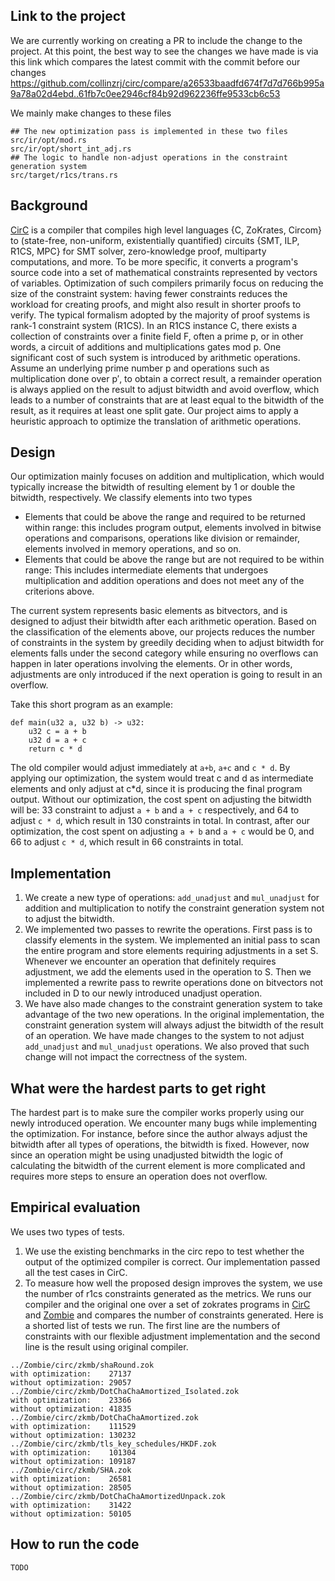 ## Link to the project
We are currently working on creating a PR to include the change to the project. At this point, the best way to see the changes we have made is via this link which compares the latest commit with the commit before our changes https://github.com/collinzrj/circ/compare/a26533baadfd674f7d7d766b995a9a78a02d4ebd..61fb7c0ee2946cf84b92d962236ffe9533cb6c53

We mainly make changes to these files
```
## The new optimization pass is implemented in these two files
src/ir/opt/mod.rs
src/ir/opt/short_int_adj.rs
## The logic to handle non-adjust operations in the constraint generation system
src/target/r1cs/trans.rs
```

## Background
[CirC](https://github.com/circify/circ) is a compiler that compiles high level languages {C, ZoKrates, Circom} to (state-free, non-uniform, existentially quantified) circuits {SMT, ILP, R1CS, MPC} for SMT solver, zero-knowledge proof, multiparty computations, and more. To be more specific, it converts a program's source code into a set of mathematical constraints represented by vectors of variables. Optimization of such compilers primarily focus on reducing the size of the constraint system: having fewer constraints reduces the workload for creating proofs, and might also result in shorter proofs to verify. The typical formalism adopted by the majority of proof systems is rank-1 constraint system (R1CS). In an R1CS instance C, there exists a collection of constraints over a finite field F, often a prime p, or in other words, a circuit of additions and multiplications gates mod p. One significant cost of such system is introduced by arithmetic operations. Assume an underlying prime number p and operations such as multiplication done over p′, to obtain a correct result, a remainder operation is always applied on the result to adjust bitwidth and avoid overflow, which leads to a number of constraints that are at least equal to the bitwidth of the result, as it requires at least one split gate. Our project aims to apply a heuristic approach to optimize the translation of arithmetic operations. 

## Design
Our optimization mainly focuses on addition and multiplication, which would typically increase the bitwidth of resulting element by 1 or double the bitwidth, respectively. We classify elements into two types
- Elements that could be above the range and required to be returned within range: this includes program output, elements involved in bitwise operations and comparisons, operations like division or remainder, elements involved in memory operations, and so on.
- Elements that could be above the range but are not required to be within range: This includes intermediate elements that undergoes multiplication and addition operations and does not meet any of the criterions above.

The current system represents basic elements as bitvectors, and is designed to adjust their bitwidth after each arithmetic operation. Based on the classification of the elements above, our projects reduces the number of constraints in the system by greedily deciding when to adjust bitwidth for elements falls under the second category while ensuring no overflows can happen in later operations involving the elements. Or in other words, adjustments are only introduced if the next operation is going to result in an overflow.

Take this short program as an example:
```
def main(u32 a, u32 b) -> u32:
    u32 c = a + b
    u32 d = a + c
    return c * d
```

The old compiler would adjust immediately at `a+b`, `a+c` and `c * d`. By applying our optimization, the system would treat c and d as intermediate elements and only adjust at c*d, since it is producing the final program output. 
Without our optimization, the cost spent on adjusting the bitwidth will be: 33 constraint to adjust `a + b` and `a + c` respectively, and 64 to adjust `c * d`, which result in 130 constraints in total.
In contrast, after our optimization, the cost spent on adjusting `a + b` and `a + c` would be 0, and 66 to adjust `c * d`, which result in 66 constraints in total. 

## Implementation
1. We create a new type of operations: `add_unadjust` and `mul_unadjust` for addition and multiplication to notify the constraint generation system not to adjust the bitwidth.
2. We implemented two passes to rewrite the operations. First pass is to classify elements in the system. We implemented an initial pass to scan the entire program and store elements requiring adjustments in a set S. Whenever we encounter an operation that definitely requires adjustment, we add the elements used in the operation to S. Then we implemented a rewrite pass to rewrite operations done on bitvectors not included in D to our newly introduced unadjust operation. 
3. We have also made changes to the constraint generation system to take advantage of the two new operations. In the original implementation, the constraint generation system will always adjust the bitwidth of the result of an operation. We have made changes to the system to not adjust `add_unadjust` and `mul_unadjust` operations. We also proved that such change will not impact the correctness of the system.

## What were the hardest parts to get right
The hardest part is to make sure the compiler works properly using our newly introduced operation. We encounter many bugs while implementing the optimization. For instance, before since the author always adjust the bitwidth after all types of operations, the bitwidth is fixed. However, now since an operation might be using unadjusted bitwidth the logic of calculating the bitwidth of the current element is more complicated and requires more steps to ensure an operation does not overflow.

## Empirical evaluation
We uses two types of tests. 
1. We use the existing benchmarks in the circ repo to test whether the output of the optimized compiler is correct. Our implementation passed all the test cases in CirC.
2. To measure how well the proposed design improves the system, we use the number of r1cs constraints generated as the metrics. We runs our compiler and the original one over a set of zokrates programs in [CirC](https://github.com/circify/circ) and [Zombie](https://github.com/PepperSieve/Zombie/tree/master) and compares the number of constraints generated. Here is a shorted list of tests we run. The first line are the numbers of constraints with our flexible adjustment implementation and the second line is the result using original compiler.
```
../Zombie/circ/zkmb/shaRound.zok
with optimization:    27137
without optimization: 29057
../Zombie/circ/zkmb/DotChaChaAmortized_Isolated.zok
with optimization:    23366
without optimization: 41835
../Zombie/circ/zkmb/DotChaChaAmortized.zok
with optimization:    111529
without optimization: 130232
../Zombie/circ/zkmb/tls_key_schedules/HKDF.zok
with optimization:    101304
without optimization: 109187
../Zombie/circ/zkmb/SHA.zok
with optimization:    26581
without optimization: 28505
../Zombie/circ/zkmb/DotChaChaAmortizedUnpack.zok
with optimization:    31422
without optimization: 50105
```

## How to run the code
```
TODO
```